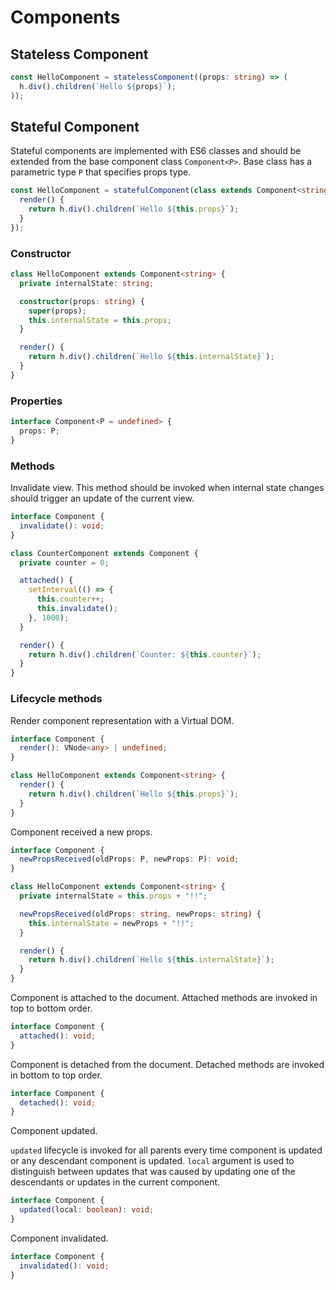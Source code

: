 # Components

## Stateless Component

```ts
const HelloComponent = statelessComponent((props: string) => (
  h.div().children(`Hello ${props}`);
));
```

## Stateful Component

Stateful components are implemented with ES6 classes and should be extended from the base component class
`Component<P>`. Base class has a parametric type `P` that specifies props type.

```ts
const HelloComponent = statefulComponent(class extends Component<string> {
  render() {
    return h.div().children(`Hello ${this.props}`);
  }
});
```

### Constructor

```ts
class HelloComponent extends Component<string> {
  private internalState: string;

  constructor(props: string) {
    super(props);
    this.internalState = this.props;
  }

  render() {
    return h.div().children(`Hello ${this.internalState}`);
  }
}
```

### Properties

```ts
interface Component<P = undefined> {
  props: P;
}
```

### Methods

Invalidate view. This method should be invoked when internal state changes should trigger an update of the current view.

```ts
interface Component {
  invalidate(): void;
}
```

```ts
class CounterComponent extends Component {
  private counter = 0;

  attached() {
    setInterval(() => {
      this.counter++;
      this.invalidate();
    }, 1000);
  }

  render() {
    return h.div().children(`Counter: ${this.counter}`);
  }
}
```

### Lifecycle methods

Render component representation with a Virtual DOM.

```ts
interface Component {
  render(): VNode<any> | undefined;
}
```

```ts
class HelloComponent extends Component<string> {
  render() {
    return h.div().children(`Hello ${this.props}`);
  }
}
```

Component received a new props.

```ts
interface Component {
  newPropsReceived(oldProps: P, newProps: P): void;
}
```

```ts
class HelloComponent extends Component<string> {
  private internalState = this.props + "!!";

  newPropsReceived(oldProps: string, newProps: string) {
    this.internalState = newProps + "!!";
  }

  render() {
    return h.div().children(`Hello ${this.internalState}`);
  }
}
```

Component is attached to the document. Attached methods are invoked in top to bottom order.

```ts
interface Component {
  attached(): void;
}
```

Component is detached from the document. Detached methods are invoked in bottom to top order.

```ts
interface Component {
  detached(): void;
}
```

Component updated.

`updated` lifecycle is invoked for all parents every time component is updated or any descendant component is updated.
`local` argument is used to distinguish between updates that was caused by updating one of the descendants or
updates in the current component.

```ts
interface Component {
  updated(local: boolean): void;
}
```

Component invalidated.

```ts
interface Component {
  invalidated(): void;
}
```
